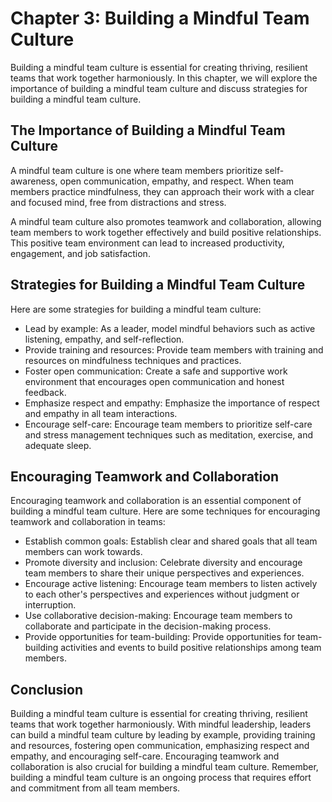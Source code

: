 Chapter 3: Building a Mindful Team Culture
==========================================

Building a mindful team culture is essential for creating thriving, resilient teams that work together harmoniously. In this chapter, we will explore the importance of building a mindful team culture and discuss strategies for building a mindful team culture.

The Importance of Building a Mindful Team Culture
-------------------------------------------------

A mindful team culture is one where team members prioritize self-awareness, open communication, empathy, and respect. When team members practice mindfulness, they can approach their work with a clear and focused mind, free from distractions and stress.

A mindful team culture also promotes teamwork and collaboration, allowing team members to work together effectively and build positive relationships. This positive team environment can lead to increased productivity, engagement, and job satisfaction.

Strategies for Building a Mindful Team Culture
----------------------------------------------

Here are some strategies for building a mindful team culture:

* Lead by example: As a leader, model mindful behaviors such as active listening, empathy, and self-reflection.
* Provide training and resources: Provide team members with training and resources on mindfulness techniques and practices.
* Foster open communication: Create a safe and supportive work environment that encourages open communication and honest feedback.
* Emphasize respect and empathy: Emphasize the importance of respect and empathy in all team interactions.
* Encourage self-care: Encourage team members to prioritize self-care and stress management techniques such as meditation, exercise, and adequate sleep.

Encouraging Teamwork and Collaboration
--------------------------------------

Encouraging teamwork and collaboration is an essential component of building a mindful team culture. Here are some techniques for encouraging teamwork and collaboration in teams:

* Establish common goals: Establish clear and shared goals that all team members can work towards.
* Promote diversity and inclusion: Celebrate diversity and encourage team members to share their unique perspectives and experiences.
* Encourage active listening: Encourage team members to listen actively to each other's perspectives and experiences without judgment or interruption.
* Use collaborative decision-making: Encourage team members to collaborate and participate in the decision-making process.
* Provide opportunities for team-building: Provide opportunities for team-building activities and events to build positive relationships among team members.

Conclusion
----------

Building a mindful team culture is essential for creating thriving, resilient teams that work together harmoniously. With mindful leadership, leaders can build a mindful team culture by leading by example, providing training and resources, fostering open communication, emphasizing respect and empathy, and encouraging self-care. Encouraging teamwork and collaboration is also crucial for building a mindful team culture. Remember, building a mindful team culture is an ongoing process that requires effort and commitment from all team members.
